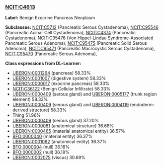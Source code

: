 
### [NCIT:C4613](http://purl.obolibrary.org/obo/NCIT_C4613)
**Label:** Benign Exocrine Pancreas Neoplasm

**Subclasses:** [NCIT:C5712](http://purl.obolibrary.org/obo/NCIT_C5712) (Pancreatic Serous Cystadenoma), [NCIT:C95546](http://purl.obolibrary.org/obo/NCIT_C95546) (Pancreatic Acinar Cell Cystadenoma), [NCIT:C4374](http://purl.obolibrary.org/obo/NCIT_C4374) (Pancreatic Cystadenoma), [NCIT:C95476](http://purl.obolibrary.org/obo/NCIT_C95476) (Von Hippel-Lindau Syndrome-Associated Pancreatic Serous Adenoma), [NCIT:C95475](http://purl.obolibrary.org/obo/NCIT_C95475) (Pancreatic Solid Serous Adenoma), [NCIT:C95471](http://purl.obolibrary.org/obo/NCIT_C95471) (Pancreatic Macrocystic Serous Cystadenoma), [NCIT:C95470](http://purl.obolibrary.org/obo/NCIT_C95470) (Pancreatic Serous Adenoma), 

**Class expressions from DL-Learner:**

- [UBERON:0001264](http://purl.obolibrary.org/obo/UBERON_0001264) (pancreas) 58.33%
- [UBERON:0001007](http://purl.obolibrary.org/obo/UBERON_0001007) (digestive system) 58.33%
- [UBERON:0000017](http://purl.obolibrary.org/obo/UBERON_0000017) (exocrine pancreas) 58.33%
- [NCIT:C36122](http://purl.obolibrary.org/obo/NCIT_C36122) (Benign Cellular Infiltrate) 58.33%
- [UBERON:0000409](http://purl.obolibrary.org/obo/UBERON_0000409) (serous gland) and [UBERON:0005177](http://purl.obolibrary.org/obo/UBERON_0005177) (trunk region element) 58.33%
- [UBERON:0000409](http://purl.obolibrary.org/obo/UBERON_0000409) (serous gland) and [UBERON:0004119](http://purl.obolibrary.org/obo/UBERON_0004119) (endoderm-derived structure) 58.33%
- Thing 51.96%
- [UBERON:0000409](http://purl.obolibrary.org/obo/UBERON_0000409) (serous gland) 37.20%
- [UBERON:0000061](http://purl.obolibrary.org/obo/UBERON_0000061) (anatomical structure) 36.68%
- [UBERON:0000465](http://purl.obolibrary.org/obo/UBERON_0000465) (material anatomical entity) 36.57%
- [BFO:0000040](http://purl.obolibrary.org/obo/BFO_0000040) (material entity) 36.37%
- [UBERON:0001062](http://purl.obolibrary.org/obo/UBERON_0001062) (anatomical entity) 36.37%
- [BFO:0000004](http://purl.obolibrary.org/obo/BFO_0000004) (null) 36.18%
- [BFO:0000002](http://purl.obolibrary.org/obo/BFO_0000002) (null) 36.18%
- [UBERON:0002075](http://purl.obolibrary.org/obo/UBERON_0002075) (viscus) 30.69%


